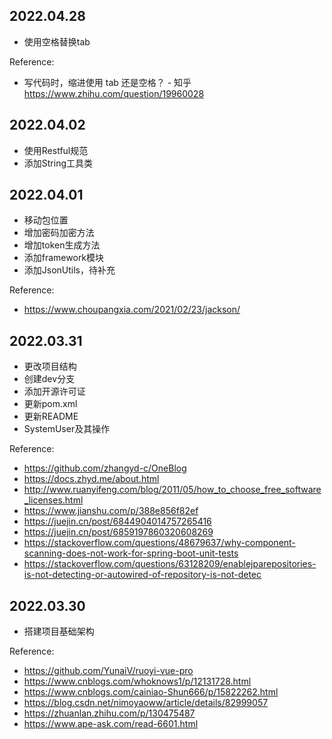 ## 2022.04.28
- 使用空格替换tab

Reference:
- 写代码时，缩进使用 tab 还是空格？ - 知乎
  https://www.zhihu.com/question/19960028

## 2022.04.02
- 使用Restful规范
- 添加String工具类

## 2022.04.01
- 移动包位置
- 增加密码加密方法
- 增加token生成方法
- 添加framework模块
- 添加JsonUtils，待补充

Reference:
- https://www.choupangxia.com/2021/02/23/jackson/

## 2022.03.31
- 更改项目结构
- 创建dev分支
- 添加开源许可证
- 更新pom.xml
- 更新README
- SystemUser及其操作

Reference:
- https://github.com/zhangyd-c/OneBlog
- https://docs.zhyd.me/about.html
- http://www.ruanyifeng.com/blog/2011/05/how_to_choose_free_software_licenses.html
- https://www.jianshu.com/p/388e856f82ef
- https://juejin.cn/post/6844904014757265416
- https://juejin.cn/post/6859197860320608269
- https://stackoverflow.com/questions/48679637/why-component-scanning-does-not-work-for-spring-boot-unit-tests
- https://stackoverflow.com/questions/63128209/enablejparepositories-is-not-detecting-or-autowired-of-repository-is-not-detec

## 2022.03.30
- 搭建项目基础架构

Reference:
- https://github.com/YunaiV/ruoyi-vue-pro
- https://www.cnblogs.com/whoknows1/p/12131728.html
- https://www.cnblogs.com/cainiao-Shun666/p/15822262.html
- https://blog.csdn.net/nimoyaoww/article/details/82999057
- https://zhuanlan.zhihu.com/p/130475487
- https://www.ape-ask.com/read-6601.html
